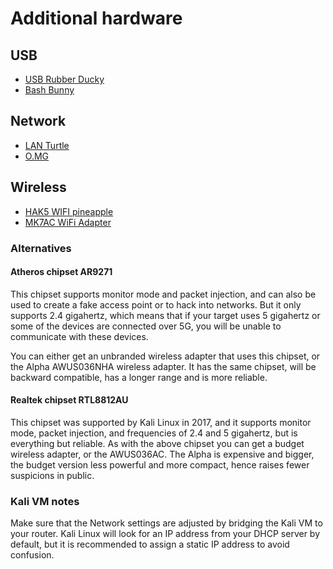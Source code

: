 # Additional hardware

## USB 

* [USB Rubber Ducky](https://hak5.org/products/usb-rubber-ducky?variant=353378649)
* [Bash Bunny](https://hak5.org/products/bash-bunny)

## Network

* [LAN Turtle](https://shop.hak5.org/products/lan-turtle)
* [O.MG](https://shop.hak5.org/collections/mischief-gadgets/products/omg-adapter?variant=39914370334833)

## Wireless

* [HAK5 WIFI pineapple](https://shop.hak5.org/products/wifi-pineapple) 
* [MK7AC WiFi Adapter](https://shop.hak5.org/products/mk7ac-wifi-adapter)

### Alternatives

#### Atheros chipset AR9271

This chipset supports monitor mode and packet injection, and can also be used to create a fake access point or to hack 
into networks. But it only supports 2.4 gigahertz, which means that if your target uses 5 gigahertz or some of the 
devices are connected over 5G, you will be unable to communicate with these devices.

You can either get an unbranded wireless adapter that uses this chipset, or the Alpha AWUS036NHA wireless adapter. 
It has the same chipset, will be backward compatible, has a longer range and is more reliable.

#### Realtek chipset RTL8812AU

This chipset was supported by Kali Linux in 2017, and it supports monitor mode, packet injection, and frequencies of 
2.4 and 5 gigahertz, but is everything but reliable. As with the above chipset you can get a budget wireless adapter, 
or the AWUS036AC. The Alpha is expensive and bigger, the budget version less powerful and more compact, hence raises 
fewer suspicions in public.

### Kali VM notes

Make sure that the Network settings are adjusted by bridging the Kali VM to your router. 
Kali Linux will look for an IP address from your DHCP server by default, but it is recommended
to assign a static IP address to avoid confusion.


